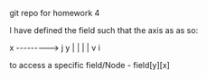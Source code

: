 git repo for homework 4

I have defined the field such that the axis as as so:

  x ---------> j
y
|
|
|
|
v
i

to access a specific field/Node - field[y][x]
